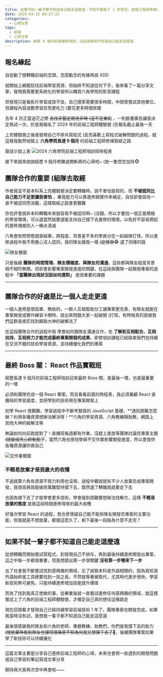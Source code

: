 ```yaml
---
title: 如果不試一輩子都不知道自己能走這麼遠｜不知不覺寫了 1 年程式，前端工程師修煉之路
date: 2025-04-15 00:27:22
categories:
  - 心得分享
tags:
  - 前端
  - 心得分享
description: 結束 9 個月前端進修培訓，沒試過真的不知道自己能走這麼遠
---
```


## 報名緣起

自從動了想轉職前端的念頭，怎麼動念的有緣再說 XDD

就開始上網瘋狂找前端學習資源，但始終不知道從何下手，後來看了一篇分享文章，發現我需要更系統化的學習所以購買六角學院的影音課程

但發現只是看影片學習成效不佳，自己摸索需要很多時間，中間曾嘗試其他單位，但課程內容過舊學習反而更吃力 (要花更多時間除錯

去年 4 月正當迷茫之際 ~~去找牙醫定期洗牙時 (這不是重點~~ ，一則臉書廣告讓我決定再試一次，於是我報名了 2024 年的前端工程師體驗營 (在報名截止最後一天

上完體驗營之後我發現自己不排斥寫程式 (反而喜歡上寫程式破解問題的過程，就這樣我毅然地踏上 **六角學院長達 9 個月** 的前端工程師修煉取經之路

廢話少說上表
![2024 六角學院前端工程師培訓班時程表](https://ithelp.ithome.com.tw/upload/images/20250414/20172694KjWc9r5pia.png)

接下來就來說說經歷 9 個月修鍊過關斬將的心得吧~ (放一隻悟空加持🐵

## 團隊合作的重要 (組隊去取經

作者我並不是本科系上完體驗營決定要轉職時，說不害怕是假的，但 **不被認同比自己能力不足更讓我害怕** ，畢竟能力可以靠進修跟實作來補足，自信卻會因為一直不被認同而消磨，這樣取經之路會更艱難

你也許會說非本科轉職本來就容易不被認同啊~ (沒錯，所以才要找一個正面積極的學習環境，可以選當然就要選能支持自己撐下去進修的環境，以免好不容易燃起的進修魂被別人一桶水澆滅

六角會依照問卷調查結果，將程度、背景差不多的學員分在一起組隊打怪，所以進修過程中我不用擔心沒人認同，我的隊友跟我一樣 ~~(是悟空🐵~~ 選了同樣的路

![隊友梗圖](https://ithelp.ithome.com.tw/upload/images/20250414/20172694vuaAVSmcQ0.png)

只是後續 **團隊的時間管理、隊友積極度、與隊友的溝通**，這些都與隊友程度背景相不相符無關，但卻會影響專案開發進度的關鍵，在這段與團隊一起開發專案的過程中 **「當團隊出現狀況該如何應對」** 是很重要的課題

---

## 團隊合作的好處是比一個人走走更遠

一個人進修是很孤單、無助的，一群人互相幫助分工讓專案更完善，有隊友就能在專案開發或實作練習卡關時，提出來問題大家一起破關 (打怪，有時候真的就被我們這群臭皮匠找到網路大神的破解法了

在這段團隊合作的過程中我 學會如何跟隊友溝通合作，也 **了解到互相配合、互相扶持、互相努力才能完成最終專案開發的成果**，即使培訓課程已經結束我們也持續在交流不錯的技術學習資源，並持續優化我們的專案

---

## 最終 Boss 關： React 作品實戰班

經歷長達 9 個月的前端工程師培訓迎來最終 Boss 關，是最後一環，也是最重要的一環

必須和團隊完成一個 React 專案，而且看看前面的時程表，我必須兼顧 React 直播班的學習進度，並把學到的技術用在專案開發上

初學 React 很艱難，學習過程中不斷考驗我的 JavaScript 基礎，**遇到困難怎麼辦？利用各種資源想辦法解決呀！**六角的學習資源、六角教練跟助教、網路上其他大神的破解法等

無論如何向前跑就對了！直播班每週都有作業，沒趕上進度等團隊討論完專案主題 ~~(就變成夾心餅乾餡了~~，當然六角也很怕學員不交作業影響開發進度，所以會提供各種資源讓你救自己

![交作業梗圖](https://ithelp.ithome.com.tw/upload/images/20250414/20172694qxZ1j5esFt.png)

### 不輕易放棄才是我最大的收穫

不過就算六角有資源不努力利用也沒用，過程中聽說就有不少人放棄完成專案開發，我很高興我能破除萬難堅持撐下去，既然選了轉職我就要走下去

也因為撐下去了才能學會更多技術，學會碰到困難要想辦法找解方，這樣 **不輕易放棄的態度** 是我這段時間進修得來的最大收穫

好幾次學習 React 的過程，我也曾懷疑自己能不能和隊友開發完專案的主要功能，但我就是不想放棄，都撐這麼久了，剩下最後一段路為什麼不走完？

---

## 如果不試一輩子都不知道自己能走這麼遠

從想轉職而開始嘗試寫程式，到發現自己不排斥，再到最後持續進修開發出專案，這之中每一步都很重要，但我想踏出第一步很關鍵 **沒有第一步哪來下一步**

出了社會我不斷嘗試找到感興趣的領域，忘了說我本科是外語相關的，因為我知道外語始終是工具總要找到一技之長，不然就等著被取代，尤其時代進步很快，學習新技術無可避免，只能持續進修增加技能提升價值

而為了找到我真正想做的事，從畢業後就一直嘗試進修任何感興趣的領域，就這樣嘗試上了六角的前端工程師體驗營，才確定自己真的想往這條路走

現在回頭看才發現自己已經持續學習前端技術 1 年了，團隊專案也開發完成，如果我當時沒有試，我想我一輩子都不知道自己能走這麼遠

最後很感謝我的隊友和六角的老師、專題教練、助教們，你們是我撐下去的助力 ~~(想放棄時看到隊友也撐得很痛苦不知為何就又想撐下去了🤣~~，後續團隊專案如果學了新技術可以持續優化

***

這篇文章主要是分享自己進修前端工程師的心得，未來也會把一些遇到的開發問題或自己學習的筆記寫成文章分享

期待與大家再次空中再會啦~~~
